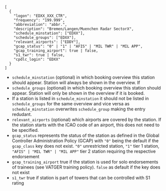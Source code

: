 ```
[
  {
    "logon": "EDXX_XXX_CTR",
    "frequency": "199.999",
    "abbreviation": "abbr.",
    "description": "Bremen/Langen/Muenchen Radar SectorX",
    "schedule_minstation": ["EDXX"],
    "schedule_groups": ["EDXX"],
    "relevant_airports": ["EDDY"],
    "gcap_status": "0" | "1" | "AFIS" | "MIL TWR" | "MIL APP",
    "gcap_training_airport": true | false,
    "s1_twr": true | false,
    "cpdlc_login": "EDXX"
  }
]
```

- `schedule_minstation` (optional) in which booking overview this station should appear. Station will always be shown in the overview. If
- `schedule_groups` (optional) in which booking overview this station should appear. Station will only be shown in the overview if it is booked.
- If a station is listed in `schedule_minstation` it should not be listed in `schedule_groups` for the same overview and vice versa as `schedule_minstation` overwrites `schedule_group` making the entry redudant.
- `relevant_airports` (optional) which airports are covered by the station. If the station starts with the ICAO code of an airport, this does not need to be specified.
- `gcap_status` represents the status of the station as defined in the Global Controller Administration Policy (GCAP) with `"0"` being the default if the `gcap_class` key does not exist. `"0"` unrestricted station, `"1"` tier 1 station, `"AFIS" | "MIL TWR" | "MIL APP"` tier 2 station requiring the respective endorsement
- `gcap_training_airport` true if the station is used for solo endorsements of trainees (see VATGER training policy). `false` as default if the key does not exist
- `s1_twr` true if station is part of towers that can be controlled with S1 rating 